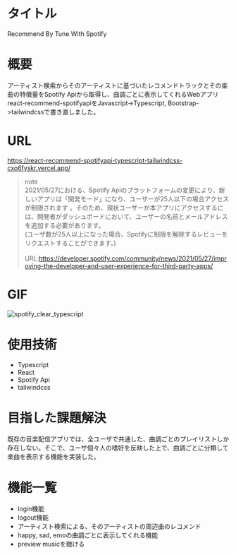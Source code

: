# タイトル
Recommend By Tune With Spotify
# 概要
アーティスト検索からそのアーティストに基づいたレコメンドトラックとその楽曲の特徴量をSpotify Apiから取得し、曲調ごとに表示してくれるWebアプリ
<br>
react-recommend-spotifyapiをJavascript->Typescript, Bootstrap->tailwindcssで書き直しました。
# URL
https://react-recommend-spotifyapi-typescript-tailwindcss-cxo6fyskr.vercel.app/
> note
> <br>
> 2021/05/27における、Spotify Apiのプラットフォームの変更により、新しいアプリは「開発モード」になり、ユーザーが25人以下の場合アクセスが制限されます 。そのため、現状ユーザーが本アプリにアクセスするには、開発者がダッシュボードにおいて、ユーザーの名前とメールアドレスを追加する必要があります。
> <br />
> (ユーザ数が25人以上になった場合、Spotifyに制限を解除するレビューをリクエストすることができます。)
> <br />
> <br />
> URL:https://developer.spotify.com/community/news/2021/05/27/improving-the-developer-and-user-experience-for-third-party-apps/

# GIF

![spotify_clear_typescript](https://user-images.githubusercontent.com/72216137/167285099-c0dbfc24-51f6-4a2c-be30-21ab5b9e9420.gif)

# 使用技術
- Typescript
- React
- Spotify Api
- tailwindcss

# 目指した課題解決
既存の音楽配信アプリでは、全ユーザで共通した、曲調ごとのプレイリストしか存在しない。そこで、ユーザ個々人の嗜好を反映した上で、曲調ごとに分類して楽曲を表示する機能を実装した。
# 機能一覧
- login機能
- logout機能
- アーティスト検索による、そのアーティストの周辺曲のレコメンド
- happy, sad, emoの曲調ごとに表示してくれる機能
- preview musicを聴ける

